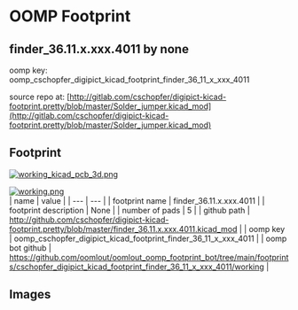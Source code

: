 # OOMP Footprint  
## finder_36.11.x.xxx.4011  by none  
  
oomp key: oomp_cschopfer_digipict_kicad_footprint_finder_36_11_x_xxx_4011  
  
source repo at: [http://gitlab.com/cschopfer/digipict-kicad-footprint.pretty/blob/master/Solder_jumper.kicad_mod](http://gitlab.com/cschopfer/digipict-kicad-footprint.pretty/blob/master/Solder_jumper.kicad_mod)  
## Footprint  
  
[![working_kicad_pcb_3d.png](working_kicad_pcb_3d_600.png)](working_kicad_pcb_3d.png)  
  
[![working.png](working_600.png)](working.png)  
| name | value | 
| --- | --- | 
| footprint name | finder_36.11.x.xxx.4011 | 
| footprint description | None | 
| number of pads | 5 | 
| github path | http://github.com/cschopfer/digipict-kicad-footprint.pretty/blob/master/finder_36.11.x.xxx.4011.kicad_mod | 
| oomp key | oomp_cschopfer_digipict_kicad_footprint_finder_36_11_x_xxx_4011 | 
| oomp bot github | https://github.com/oomlout/oomlout_oomp_footprint_bot/tree/main/footprints/cschopfer_digipict_kicad_footprint_finder_36_11_x_xxx_4011/working | 
## Images  
